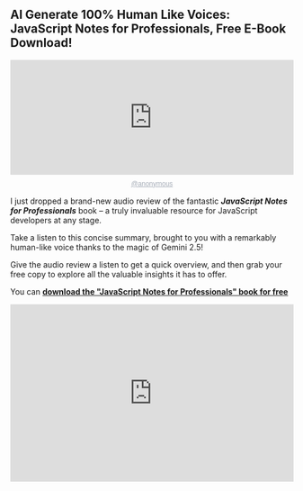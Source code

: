 ## AI Generate 100% Human Like Voices: JavaScript Notes for Professionals, Free E-Book Download!

<div style="height: 228px; width: 100%;"><iframe src="https://audio.com/embed/audio/1830219948751842?theme=image"
    style="display:block; border-radius: 1px; border: none; height: 204px; width: 100%;"></iframe><a href='https://audio.com/' style="text-align: center; display: block; color: #A4ABB6; font-size: 12px; font-family: sans-serif; line-height: 16px; margin-top: 8px; overflow: hidden; white-space: nowrap; text-overflow: ellipsis;">@anonymous</a></div>
    


I just dropped a brand-new audio review of the fantastic ***JavaScript Notes for Professionals*** book – a truly invaluable resource for JavaScript developers at any stage.

Take a listen to this concise summary, brought to you with a remarkably human-like voice thanks to the magic of Gemini 2.5!

Give the audio review a listen to get a quick overview, and then grab your free copy to explore all the valuable insights it has to offer.

You can <a href="https://agunechembaekene.wordpress.com/wp-content/uploads/2025/04/javascript-notes-for-professionals.pdf" target="_blank">**download the "JavaScript Notes for Professionals" book for free**</a>


<iframe width="100%" height="315" src="https://www.youtube.com/embed/DaCPAyCPcMg?si=4C0I-NWRndH3VfiY" title="YouTube video player" frameborder="0" allow="accelerometer; autoplay; clipboard-write; encrypted-media; gyroscope; picture-in-picture; web-share" referrerpolicy="strict-origin-when-cross-origin" allowfullscreen></iframe>
